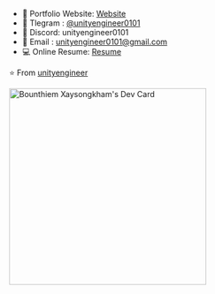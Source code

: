 <div style="flex: 1; flex-direction: column;">

- 📂 Portfolio Website: [Website](https://unityengineer0101.github.io/)
- 💬 Tlegram : [@unityengineer0101](https://t.me/unityengineer0101)
- 💬 Discord: unityengineer0101
- 💌 Email : [unityengineer0101@gmail.com](mailto:unityengineer0101@gmail.com)
- 💻 Online Resume: [Resume](https://drive.google.com/file/d/1eKQ4FGnpG1WIFByjQ5hxDqtwNPyQTODs/view?usp=sharing)

⭐️ From [unityengineer](https://github.com/unityengineer0101)
</div>

<a href="https://app.daily.dev/bounthiemxaysongkham"><img src="https://api.daily.dev/devcards/v2/DRdoiYCVJfjKUgzVCQ270.png?type=default&r=by3" width="356" alt="Bounthiem Xaysongkham's Dev Card"/></a>
